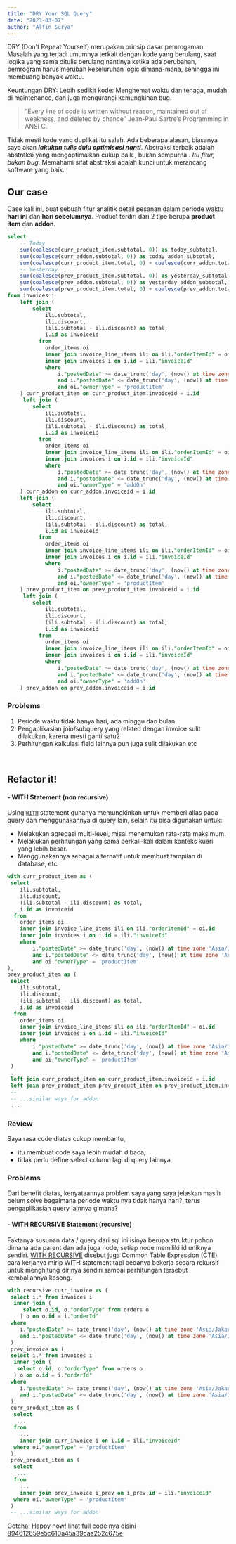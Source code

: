 ```yaml
---
title: "DRY Your SQL Query"
date: "2023-03-07"
author: "Alfin Surya"
---
```


DRY (Don't Repeat Yourself) merupakan prinsip dasar pemrogaman. Masalah yang terjadi umumnya terkait dengan kode yang berulang, saat logika yang sama ditulis berulang nantinya ketika ada perubahan, pemrogram harus merubah keseluruhan logic dimana-mana, sehingga ini membuang banyak waktu.

Keuntungan DRY:
Lebih sedikit kode: Menghemat waktu dan tenaga, mudah di maintenance, dan juga mengurangi kemungkinan bug.

> “Every line of code is written without reason, maintained out of weakness, and deleted by chance” Jean-Paul Sartre’s Programming in ANSI C.

Tidak mesti kode yang duplikat itu salah. Ada beberapa alasan, biasanya saya akan _**lakukan tulis dulu optimisasi nanti**_. Abstraksi terbaik adalah abstraksi yang mengoptimalkan cukup baik , bukan sempurna . _Itu fitur, bukan bug_. Memahami sifat abstraksi adalah kunci untuk merancang software yang baik.

## Our case

Case kali ini, buat sebuah fitur analitik detail pesanan dalam periode waktu **hari ini** dan **hari sebelumnya**. Product terdiri dari 2 tipe berupa **product item** dan **addon**.

```sql
select 
	-- Today
	sum(coalesce(curr_product_item.subtotal, 0)) as today_subtotal,
	sum(coalesce(curr_addon.subtotal, 0)) as today_addon_subtotal,
	sum(coalesce(curr_product_item.total, 0) + coalesce(curr_addon.total, 0)) as today_total,
	-- Yesterday
	sum(coalesce(prev_product_item.subtotal, 0)) as yesterday_subtotal,
	sum(coalesce(prev_addon.subtotal, 0)) as yesterday_addon_subtotal,
	sum(coalesce(prev_product_item.total, 0) + coalesce(prev_addon.total, 0)) as yesterday_total
from invoices i 
    left join (
    	select 
            ili.subtotal, 
            ili.discount, 
            (ili.subtotal - ili.discount) as total, 
            i.id as invoiceid
          from 
            order_items oi 
            inner join invoice_line_items ili on ili."orderItemId" = oi.id 
            inner join invoices i on i.id = ili."invoiceId" 
            where 
            	i."postedDate" >= date_trunc('day', (now() at time zone 'Asia/Jakarta')):: timestamp
            	and i."postedDate" <= date_trunc('day', (now() at time zone 'Asia/Jakarta' + interval '1 day')):: timestamp
            	and oi."ownerType" = 'productItem'
    ) curr_product_item on curr_product_item.invoiceid = i.id
     left join (
    	select 
            ili.subtotal, 
            ili.discount, 
            (ili.subtotal - ili.discount) as total, 
            i.id as invoiceid
          from 
            order_items oi 
            inner join invoice_line_items ili on ili."orderItemId" = oi.id 
            inner join invoices i on i.id = ili."invoiceId"
            where 
            	i."postedDate" >= date_trunc('day', (now() at time zone 'Asia/Jakarta')):: timestamp
            	and i."postedDate" <= date_trunc('day', (now() at time zone 'Asia/Jakarta' + interval '1 day')):: timestamp
            	and oi."ownerType" = 'addOn'
    ) curr_addon on curr_addon.invoiceid = i.id
    left join (
    	select 
            ili.subtotal, 
            ili.discount, 
            (ili.subtotal - ili.discount) as total, 
            i.id as invoiceid
          from 
            order_items oi 
            inner join invoice_line_items ili on ili."orderItemId" = oi.id 
            inner join invoices i on i.id = ili."invoiceId" 
            where 
            	i."postedDate" >= date_trunc('day', (now() at time zone 'Asia/Jakarta' - interval '1 day')):: timestamp
            	and i."postedDate" <= date_trunc('day', (now() at time zone 'Asia/Jakarta')):: timestamp
            	and oi."ownerType" = 'productItem'
    ) prev_product_item on prev_product_item.invoiceid = i.id
     left join (
    	select 
            ili.subtotal, 
            ili.discount, 
            (ili.subtotal - ili.discount) as total, 
            i.id as invoiceid
          from 
            order_items oi 
            inner join invoice_line_items ili on ili."orderItemId" = oi.id 
            inner join invoices i on i.id = ili."invoiceId"
            where 
            	i."postedDate" >= date_trunc('day', (now() at time zone 'Asia/Jakarta' - interval '1 day')):: timestamp
            	and i."postedDate" <= date_trunc('day', (now() at time zone 'Asia/Jakarta')):: timestamp
            	and oi."ownerType" = 'addOn'
    ) prev_addon on prev_addon.invoiceid = i.id
```

### Problems
1. Periode waktu tidak hanya hari, ada minggu dan bulan
2. Pengaplikasian join/subquery yang related dengan invoice sulit dilakukan, karena mesti ganti satu2
3. Perhitungan kalkulasi field lainnya pun juga sulit dilakukan etc

<br />

## Refactor it!
#### - WITH Statement (non recursive)
Using [`WITH`](https://learnsql.com/blog/what-is-with-clause-sql/) statement gunanya memungkinkan untuk memberi alias pada query dan menggunakannya di query lain, selain itu bisa digunakan untuk:
- Melakukan agregasi multi-level, misal menemukan rata-rata maksimum.
- Melakukan perhitungan yang sama berkali-kali dalam konteks kueri yang lebih besar.
- Menggunakannya sebagai alternatif untuk membuat tampilan di database, etc

```sql
with curr_product_item as (
 select 
    ili.subtotal, 
    ili.discount, 
    (ili.subtotal - ili.discount) as total, 
    i.id as invoiceid
  from 
    order_items oi 
    inner join invoice_line_items ili on ili."orderItemId" = oi.id 
    inner join invoices i on i.id = ili."invoiceId" 
    where 
    	i."postedDate" >= date_trunc('day', (now() at time zone 'Asia/Jakarta')):: timestamp
    	and i."postedDate" <= date_trunc('day', (now() at time zone 'Asia/Jakarta' + interval '1 day')):: timestamp
    	and oi."ownerType" = 'productItem'
), 
prev_product_item as (
 select 
    ili.subtotal, 
    ili.discount, 
    (ili.subtotal - ili.discount) as total, 
    i.id as invoiceid
  from 
    order_items oi 
    inner join invoice_line_items ili on ili."orderItemId" = oi.id 
    inner join invoices i on i.id = ili."invoiceId" 
    where 
    	i."postedDate" >= date_trunc('day', (now() at time zone 'Asia/Jakarta' - interval '1 day')):: timestamp
    	and i."postedDate" <= date_trunc('day', (now() at time zone 'Asia/Jakarta')):: timestamp
    	and oi."ownerType" = 'productItem'
 )
 ..
 left join curr_product_item on curr_product_item.invoiceid = i.id
 left join prev_product_item prev_product_item on prev_product_item.invoiceid = i.id
 --
 -- ...similar ways for addon
 ...
```

### Review
Saya rasa code diatas cukup membantu, 
- itu membuat code saya lebih mudah dibaca,
- tidak perlu define select column lagi di query lainnya

### Problems
Dari benefit diatas, kenyataannya problem saya yang saya jelaskan masih belum solve bagaimana periode waktu nya tidak hanya hari?, terus pengaplikasian query lainnya  gimana?

#### - WITH RECURSIVE Statement (recursive)
Faktanya susunan data / query dari sql ini isinya berupa struktur pohon dimana ada parent dan ada juga node, setiap node memiliki id uniknya sendiri. [WITH RECURSIVE](https://medium.com/swlh/recursion-in-sql-explained-graphically-679f6a0f143b) disebut juga Common Table Expression (CTE) cara kerjanya mirip WITH statement tapi bedanya bekerja secara rekursif untuk menghitung dirinya sendiri sampai perhitungan tersebut kembaliannya kosong.

```sql
with recursive curr_invoice as (
 select i.* from invoices i
  inner join (
     select o.id, o."orderType" from orders o
    ) o on o.id = i."orderId"
 where 
    i."postedDate" >= date_trunc('day', (now() at time zone 'Asia/Jakarta')):: timestamp
    and i."postedDate" <= date_trunc('day', (now() at time zone 'Asia/Jakarta' + interval '1 :duration')):: timestamp
 ),
 prev_invoice as (
 select i.* from invoices i
  inner join (
   select o.id, o."orderType" from orders o
  ) o on o.id = i."orderId"
 where 
    i."postedDate" >= date_trunc('day', (now() at time zone 'Asia/Jakarta' - interval '1 :duration')):: timestamp
    and i."postedDate" <= date_trunc('day', (now() at time zone 'Asia/Jakarta')):: timestamp
 ),
 curr_product_item as (
  select 
   ...
  from 
    ...
    inner join curr_invoice i on i.id = ili."invoiceId"
  where oi."ownerType" = 'productItem'
 ),
 prev_product_item as (
  select 
   ...
  from 
    ...
    inner join prev_invoice i_prev on i_prev.id = ili."invoiceId"
  where oi."ownerType" = 'productItem'
 ) 
 -- ...similar ways for addon
```

Gotcha! Happy now! lihat full code nya disini [894612659e5c610a45a39caa252c675e](https://gist.github.com/natserract/894612659e5c610a45a39caa252c675e)